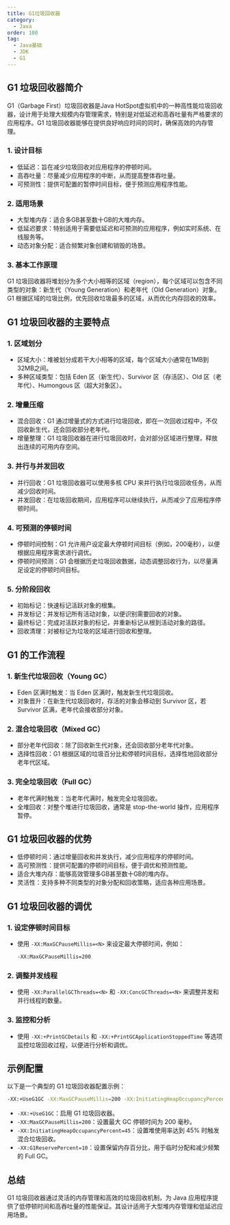 ```yaml
---
title: G1垃圾回收器
category:
  - Java
order: 100
tag:
  - Java基础
  - JDK
  - G1
---
```


## G1 垃圾回收器简介

G1（Garbage First）垃圾回收器是Java HotSpot虚拟机中的一种高性能垃圾回收器，设计用于处理大规模内存管理需求，特别是对低延迟和高吞吐量有严格要求的应用程序。G1 垃圾回收器能够在提供良好响应时间的同时，确保高效的内存管理。

### 1. 设计目标
- 低延迟：旨在减少垃圾回收对应用程序的停顿时间。
- 高吞吐量：尽量减少应用程序的中断，从而提高整体吞吐量。
- 可预测性：提供可配置的暂停时间目标，便于预测应用程序性能。

### 2. 适用场景
- 大型堆内存：适合多GB甚至数十GB的大堆内存。
- 低延迟要求：特别适用于需要低延迟和可预测的应用程序，例如实时系统、在线服务等。
- 动态对象分配：适合频繁对象创建和销毁的场景。

### 3. 基本工作原理
G1 垃圾回收器将堆划分为多个大小相等的区域（region），每个区域可以包含不同类型的对象：新生代（Young Generation）和老年代（Old Generation）对象。  
G1 根据区域的垃圾比例，优先回收垃圾最多的区域，从而优化内存回收的效率。

## G1 垃圾回收器的主要特点

### 1. 区域划分
- 区域大小：堆被划分成若干大小相等的区域，每个区域大小通常在1MB到32MB之间。
- 多种区域类型：包括 Eden 区（新生代）、Survivor 区（存活区）、Old 区（老年代）、Humongous 区（超大对象区）。

### 2. 增量压缩
- 混合回收：G1 通过增量式的方式进行垃圾回收，即在一次回收过程中，不仅回收新生代，还会回收部分老年代。
- 增量整理：G1 垃圾回收器在进行垃圾回收时，会对部分区域进行整理，释放出连续的可用内存空间。

### 3. 并行与并发回收
- 并行回收：G1 垃圾回收器可以使用多核 CPU 来并行执行垃圾回收任务，从而减少回收时间。
- 并发回收：在垃圾回收期间，应用程序可以继续执行，从而减少了应用程序停顿时间。

### 4. 可预测的停顿时间
- 停顿时间控制：G1 允许用户设定最大停顿时间目标（例如，200毫秒），以便根据应用程序需求进行调优。
- 停顿时间预测：G1 会根据历史垃圾回收数据，动态调整回收行为，以尽量满足设定的停顿时间目标。

### 5. 分阶段回收
- 初始标记：快速标记活跃对象的根集。
- 并发标记：并发标记所有活动对象，以便识别需要回收的对象。
- 最终标记：完成对活跃对象的标记，并重新标记从根到活动对象的路径。
- 回收清理：对被标记为垃圾的区域进行回收和整理。

## G1 的工作流程

### 1. 新生代垃圾回收（Young GC）
- Eden 区满时触发：当 Eden 区满时，触发新生代垃圾回收。
- 对象晋升：在新生代垃圾回收时，存活的对象会移动到 Survivor 区，若 Survivor 区满，老年代会接收部分对象。

### 2. 混合垃圾回收（Mixed GC）
- 部分老年代回收：除了回收新生代对象，还会回收部分老年代对象。
- 选择性回收：G1 根据区域的垃圾百分比和停顿时间目标，选择性地回收部分老年代区域。

### 3. 完全垃圾回收（Full GC）
- 老年代满时触发：当老年代满时，触发完全垃圾回收。
- 全堆回收：对整个堆进行垃圾回收，通常是 stop-the-world 操作，应用程序暂停。

## G1 垃圾回收器的优势

- 低停顿时间：通过增量回收和并发执行，减少应用程序的停顿时间。
- 高可预测性：提供可配置的停顿时间目标，便于调优和预测性能。
- 适合大堆内存：能够高效管理多GB甚至数十GB的堆内存。
- 灵活性：支持多种不同类型的对象分配和回收策略，适应各种应用场景。

## G1 垃圾回收器的调优

### 1. 设定停顿时间目标
- 使用 `-XX:MaxGCPauseMillis=<N>` 来设定最大停顿时间，例如：
  ```bash
  -XX:MaxGCPauseMillis=200
  ```

### 2. 调整并发线程
- 使用 `-XX:ParallelGCThreads=<N>` 和 `-XX:ConcGCThreads=<N>` 来调整并发和并行线程的数量。

### 3. 监控和分析
- 使用 `-XX:+PrintGCDetails` 和 `-XX:+PrintGCApplicationStoppedTime` 等选项监控垃圾回收过程，以便进行分析和调优。

## 示例配置

以下是一个典型的 G1 垃圾回收器配置示例：
```bash
-XX:+UseG1GC -XX:MaxGCPauseMillis=200 -XX:InitiatingHeapOccupancyPercent=45 -XX:G1ReservePercent=10
```

- `-XX:+UseG1GC`：启用 G1 垃圾回收器。
- `-XX:MaxGCPauseMillis=200`：设置最大 GC 停顿时间为 200 毫秒。
- `-XX:InitiatingHeapOccupancyPercent=45`：设置堆使用率达到 45% 时触发混合垃圾回收。
- `-XX:G1ReservePercent=10`：设置保留内存百分比，用于临时分配和减少频繁的 Full GC。

## 总结
G1 垃圾回收器通过灵活的内存管理和高效的垃圾回收机制，为 Java 应用程序提供了低停顿时间和高吞吐量的性能保证。其设计适用于大型堆内存管理和低延迟应用场景。